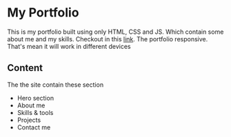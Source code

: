# My Portfolio 
This is my portfolio built using only HTML, CSS and JS. Which contain some about me and my skills. Checkout in this [link](https://ahmadeleiwa.github.io/). The portfolio responsive. That's mean it will work in different devices
## Content
The the site contain these section
* Hero section
* About me
* Skills & tools
* Projects
* Contact me


